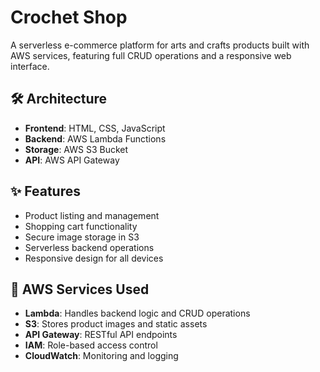 # Crochet Shop

A serverless e-commerce platform for arts and crafts products built with AWS services, featuring full CRUD operations and a responsive web interface.

## 🛠️ Architecture

- **Frontend**: HTML, CSS, JavaScript
- **Backend**: AWS Lambda Functions
- **Storage**: AWS S3 Bucket
- **API**: AWS API Gateway

## ✨ Features

- Product listing and management
- Shopping cart functionality
- Secure image storage in S3
- Serverless backend operations
- Responsive design for all devices

## 🚀 AWS Services Used

- **Lambda**: Handles backend logic and CRUD operations
- **S3**: Stores product images and static assets
- **API Gateway**: RESTful API endpoints
- **IAM**: Role-based access control
- **CloudWatch**: Monitoring and logging
